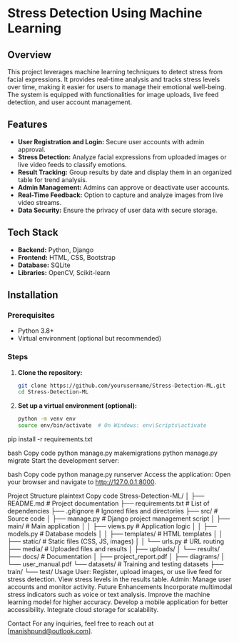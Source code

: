 # Stress Detection Using Machine Learning

## Overview
This project leverages machine learning techniques to detect stress from facial expressions. It provides real-time analysis and tracks stress levels over time, making it easier for users to manage their emotional well-being. The system is equipped with functionalities for image uploads, live feed detection, and user account management.

## Features
- **User Registration and Login:** Secure user accounts with admin approval.
- **Stress Detection:** Analyze facial expressions from uploaded images or live video feeds to classify emotions.
- **Result Tracking:** Group results by date and display them in an organized table for trend analysis.
- **Admin Management:** Admins can approve or deactivate user accounts.
- **Real-Time Feedback:** Option to capture and analyze images from live video streams.
- **Data Security:** Ensure the privacy of user data with secure storage.

## Tech Stack
- **Backend:** Python, Django
- **Frontend:** HTML, CSS, Bootstrap
- **Database:** SQLite
- **Libraries:** OpenCV, Scikit-learn

## Installation

### Prerequisites
- Python 3.8+
- Virtual environment (optional but recommended)

### Steps
1. **Clone the repository:**
   ```bash
   git clone https://github.com/yourusername/Stress-Detection-ML.git
   cd Stress-Detection-ML
2. **Set up a virtual environment (optional):**

   ```bash
   python -m venv env
   source env/bin/activate  # On Windows: env\Scripts\activate


pip install -r requirements.txt


bash
Copy code
python manage.py makemigrations
python manage.py migrate
Start the development server:

bash
Copy code
python manage.py runserver
Access the application: Open your browser and navigate to http://127.0.0.1:8000.

Project Structure
plaintext
Copy code
Stress-Detection-ML/
│
├── README.md               # Project documentation
├── requirements.txt        # List of dependencies
├── .gitignore              # Ignored files and directories
├── src/                    # Source code
│   ├── manage.py           # Django project management script
│   ├── main/               # Main application
│   │   ├── views.py        # Application logic
│   │   ├── models.py       # Database models
│   │   ├── templates/      # HTML templates
│   │   ├── static/         # Static files (CSS, JS, images)
│   │   └── urls.py         # URL routing
├── media/                  # Uploaded files and results
│   ├── uploads/
│   └── results/
├── docs/                   # Documentation
│   ├── project_report.pdf
│   ├── diagrams/
│   └── user_manual.pdf
└── datasets/               # Training and testing datasets
    ├── train/
    └── test/
Usage
User: Register, upload images, or use live feed for stress detection. View stress levels in the results table.
Admin: Manage user accounts and monitor activity.
Future Enhancements
Incorporate multimodal stress indicators such as voice or text analysis.
Improve the machine learning model for higher accuracy.
Develop a mobile application for better accessibility.
Integrate cloud storage for scalability.


Contact
For any inquiries, feel free to reach out at [manishpund@outlook.com].
